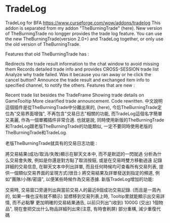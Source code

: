 # TradeLog
TradeLog for BFA
https://www.curseforge.com/wow/addons/tradelog
This addon is separated from my addon "TheBurningTrade" (here). New version of TheBurningTrade no longger provides the trade log feature. You can use the new TheBurningTrade(version 2.0+) and TradeLog together, or only use the old version of TheBurningTrade.

Features that old TheBurningTrade has :

Redirects the trade result information to the chat window to avoid missing them
Records detailed trade info and provides CROSS-SESSION trade list
Analyze why trade failed. Was it because you ran away or he click the cancel button?
Announce the trade result and exchanged item info to specified channel, to notify the others.
Features that are new :

Recent trade list besides the TradeFrame
Showing trade details on GameTooltip
More clearified trade announcement.
Code rewritten.
中文說明
這個插件是從TheBurningTrade中分離出來的, (here), 今后TheBurningTrade定位為"交易界面增強", 不再包含"交易日志"相關的功能, 而TradeLog這個名字簡單又美麗, 作為一個單獨插件非常合適. 也就是說, 同時使用新版的TheBurningTrade和TradeLog跟老版TheBurningTrade的功能類似, 一定不要同時使用老版的TheBurningTrade和TradeLog.

老版TheBurningTrade就具有的交易日志功能 :

將交易結果(成功/取消/失敗)顯示在聊天文本中, 而不是默認的一閃就過
分析為什么交易會失敗, 例如是你還是對方點了取消按鈕, 或是在交易時雙方移動過遠
記錄詳細的交易信息, 在聊天文本中列出詳單, 而且任何時候均可查看所有交易列表, 提供一個類似交易界面的呈現方式(很丑:)
將交易結果及詳單發送到指定的頻道, 例如"團隊/小隊/密語", 以便某些時候作為交易憑據.
新版TradeLog增加的功能:

交易時, 交易窗口旁邊列出與當前交易人的最近8個成功交易記錄. (而且是一周內的, 如果一條也沒有就不顯示)
鼠標移到交易列表上時, Tooltip里就能顯示出交易詳情, 而不必點擊
更加明確的交易結果通告, 以前只列出"(收到) 1000G (交出) 1個物品", 現在會把交出什么物品詳細列出來(注意, 有時會刷屏)
部分重構, 減少重復代碼
